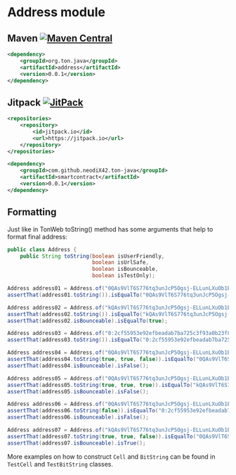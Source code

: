 # Address module

## Maven [![Maven Central][maven-central-svg]][maven-central]

```xml
<dependency>
    <groupId>org.ton.java</groupId>
    <artifactId>address</artifactId>
    <version>0.0.1</version>
</dependency>
```

## Jitpack [![JitPack][jitpack-svg]][jitpack]

```xml
<repositories>
    <repository>
        <id>jitpack.io</id>
        <url>https://jitpack.io</url>
    </repository>
</repositories>
```

```xml
<dependency>
    <groupId>com.github.neodiX42.ton-java</groupId>
    <artifactId>smartcontract</artifactId>
    <version>0.0.1</version>
</dependency>
```
## Formatting
Just like in TonWeb toString() method has some arguments that help to format final address:

```java
public class Address {
    public String toString(boolean isUserFriendly,
                           boolean isUrlSafe,
                           boolean isBounceable,
                           boolean isTestOnly);
```
```java
Address address01 = Address.of("0QAs9VlT6S776tq3unJcP5Ogsj-ELLunLXuOb1EKcOQi4-QO");
assertThat(address01.toString()).isEqualTo("0QAs9VlT6S776tq3unJcP5Ogsj-ELLunLXuOb1EKcOQi4-QO");

Address address02 = Address.of("kQAs9VlT6S776tq3unJcP5Ogsj-ELLunLXuOb1EKcOQi47nL");
assertThat(address02.toString()).isEqualTo("kQAs9VlT6S776tq3unJcP5Ogsj-ELLunLXuOb1EKcOQi47nL");
assertThat(address02.isBounceable).isEqualTo(true);

Address address03 = Address.of("0:2cf55953e92efbeadab7ba725c3f93a0b23f842cbba72d7b8e6f510a70e422e3");
assertThat(address03.toString()).isEqualTo("0:2cf55953e92efbeadab7ba725c3f93a0b23f842cbba72d7b8e6f510a70e422e3");

Address address04 = Address.of("0QAs9VlT6S776tq3unJcP5Ogsj-ELLunLXuOb1EKcOQi4-QO");
assertThat(address04.toString(true, true, false)).isEqualTo("0QAs9VlT6S776tq3unJcP5Ogsj-ELLunLXuOb1EKcOQi4-QO");
assertThat(address04.isBounceable).isFalse();

Address address05 = Address.of("0QAs9VlT6S776tq3unJcP5Ogsj-ELLunLXuOb1EKcOQi4-QO");
assertThat(address05.toString(true, true, true)).isEqualTo("kQAs9VlT6S776tq3unJcP5Ogsj-ELLunLXuOb1EKcOQi47nL");
assertThat(address05.isBounceable).isFalse();

Address address06 = Address.of("0QAs9VlT6S776tq3unJcP5Ogsj-ELLunLXuOb1EKcOQi4-QO");
assertThat(address06.toString(false)).isEqualTo("0:2cf55953e92efbeadab7ba725c3f93a0b23f842cbba72d7b8e6f510a70e422e3");
assertThat(address06.isBounceable).isFalse();

Address address07 = Address.of("kQAs9VlT6S776tq3unJcP5Ogsj-ELLunLXuOb1EKcOQi47nL");
assertThat(address07.toString(true, true, false)).isEqualTo("0QAs9VlT6S776tq3unJcP5Ogsj-ELLunLXuOb1EKcOQi4-QO");
assertThat(address07.isBounceable).isTrue();
```

More examples on how to construct `Cell` and `BitString` can be found in `TestCell` and `TestBitString` classes.

[maven-central-svg]: https://img.shields.io/maven-central/v/org.ton.java/address
[maven-central]: https://mvnrepository.com/artifact/org.ton.java/address
[jitpack-svg]: https://jitpack.io/v/neodiX42/ton-java.svg
[jitpack]: https://jitpack.io/#neodiX42/ton-java/address
[ton-svg]: https://img.shields.io/badge/Based%20on-TON-blue
[ton]: https://ton.org